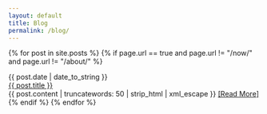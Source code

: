 ```yaml
---
layout: default
title: Blog
permalink: /blog/
---
```


{% for post in site.posts %}
{% if page.url == true and page.url != "/now/" and page.url != "/about/" %}
  <div id="date">{{ post.date | date_to_string }}</div>
  <div id="page-title"><a href="{{ post.url }}">{{ post.title }}</a></div>
  {{ post.content | truncatewords: 50 | strip_html | xml_escape }}
  <a href="{{ post.url }}">[Read&nbsp;More]</a>
{% endif %}
{% endfor %}
<br><br><br><br>
